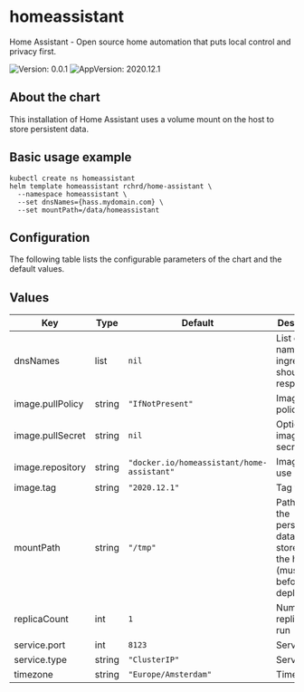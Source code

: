 # homeassistant

Home Assistant - Open source home automation that puts local control and privacy first.

![Version: 0.0.1](https://img.shields.io/badge/Version-0.0.1-informational?style=flat-square) ![AppVersion: 2020.12.1](https://img.shields.io/badge/AppVersion-2020.12.1-informational?style=flat-square)

## About the chart

This installation of Home Assistant uses a volume mount on the host to store persistent data.

## Basic usage example

```
kubectl create ns homeassistant
helm template homeassistant rchrd/home-assistant \
  --namespace homeassistant \
  --set dnsNames={hass.mydomain.com} \
  --set mountPath=/data/homeassistant
```

## Configuration

The following table lists the configurable parameters of the chart and the default values.

## Values

| Key | Type | Default | Description |
|-----|------|---------|-------------|
| dnsNames | list | `nil` | List of DNS names the ingress should respond to |
| image.pullPolicy | string | `"IfNotPresent"` | Image pull policy |
| image.pullSecret | string | `nil` | Optional image pull secret |
| image.repository | string | `"docker.io/homeassistant/home-assistant"` | Image to use |
| image.tag | string | `"2020.12.1"` | Tag to use |
| mountPath | string | `"/tmp"` | Path were the persistent data is stored on the host (must exist before deployment) |
| replicaCount | int | `1` | Number of replicas to run |
| service.port | int | `8123` | Service port |
| service.type | string | `"ClusterIP"` | Service type |
| timezone | string | `"Europe/Amsterdam"` | Timezone |
